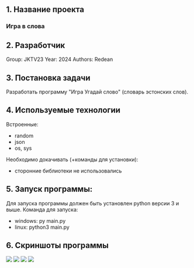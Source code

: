 ## 1. Название проекта
### Игра в слова

## 2. Разработчик
Group: JKTV23
Year: 2024
Authors: Redean

## 3. Постановка задачи
Разработать программу "Игра Угадай слово" (словарь эстонских слов).

## 4. Используемые технологии
Встроенные:
- random
- json
- os, sys

Необходимо докачивать (+команды для установки):
- сторонние библиотеки не использовались

## 5. Запуск программы:
Для запуска программы должен быть установлен python версии 3 и выше.
Команда для запуска:
- windows: py main.py
- linux: python3 main.py

## 6. Скриншоты программы
![](image/screen_1.png)
![](image/screen_2.png)
![](image/screen_3.png)
![](image/screen_4.png)